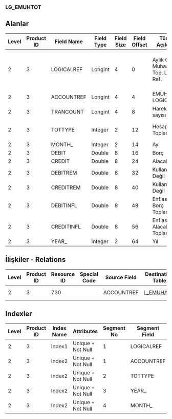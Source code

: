 ### LG_EMUHTOT

## Alanlar

**Level**|**Product ID**|**Field Name**|**Field Type**|**Field Size**|**Field Offset**|**Türkçe Açıklama**|**Expression**
-----|-----|-----|-----|-----|-----|-----|-----
2|3|LOGICALREF|Longint|4|0|Aylık Genel Muhasebe Top. Log. Ref.|Monthly General Ledger Totals Logical Reference
2|3|ACCOUNTREF|Longint|4|4|EMUHACC LOGICALREF|EMUHACC LOGICALREF
2|3|TRANCOUNT|Longint|4|8|Hareket sayısı|Transaction Count
2|3|TOTTYPE|Integer|2|12|Hesap Özeti Toplam Türü|Account Summary Total Type
2|3|MONTH_|Integer|2|14|Ay|Month
2|3|DEBIT|Double|8|16|Borç|Debit
2|3|CREDIT|Double|8|24|Alacak|Credit
2|3|DEBITREM|Double|8|32|Kullanımda Değil|Not In Use
2|3|CREDITREM|Double|8|40|Kullanımda Değil|Not In Use
2|3|DEBITINFL|Double|8|48|Enflasyon Borç Toplamı|Inflation Debit Total
2|3|CREDITINFL|Double|8|56|Enflasyon Alacak Toplamı|Inflation Credit Total
2|3|YEAR_|Integer|2|64|Yıl|Year

## İlişkiler - Relations
**Level**|**Product ID**|**Resource ID**|**Special Code**|**Source Field**|**Destination Table**|**Destination Field**|**Relation Type**|**Extra Condition**
-----|-----|-----|-----|-----|-----|-----|-----|-----
2|3|730||ACCOUNTREF|[L_EMUHACC](../L_EMUHACC "L_EMUHACC")|LOGICALREF|one-to-one|

## Indexler
**Level**|**Product ID**|**Index Name**|**Attributes**|**Segment No**|**Segment Field**|**Sense**
-----|-----|-----|-----|-----|-----|-----
2|3|Index1|Unique + Not Null|1|LOGICALREF|Ascending
2|3|Index2|Unique + Not Null|1|ACCOUNTREF|Ascending
2|3|Index2|Unique + Not Null|2|TOTTYPE|Ascending
2|3|Index2|Unique + Not Null|3|YEAR_|Ascending
2|3|Index2|Unique + Not Null|4|MONTH_|Ascending
